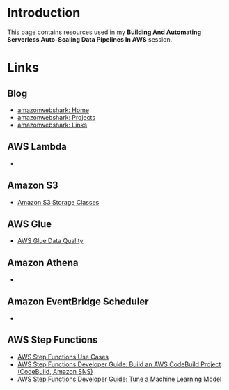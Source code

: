 # Introduction

This page contains resources used in my **Building And Automating Serverless Auto-Scaling Data Pipelines In AWS** session.


# Links

## Blog
- [amazonwebshark: Home](https://amazonwebshark.com/)
- [amazonwebshark: Projects](https://amazonwebshark.com/projects/)
- [amazonwebshark: Links](https://amazonwebshark.com/links/)

## AWS Lambda
- 

## Amazon S3
- [Amazon S3 Storage Classes](https://aws.amazon.com/s3/storage-classes/)

## AWS Glue
- [AWS Glue Data Quality](https://docs.aws.amazon.com/glue/latest/dg/glue-data-quality.html)

## Amazon Athena
- 

## Amazon EventBridge Scheduler
- 

## AWS Step Functions
- [AWS Step Functions Use Cases](https://aws.amazon.com/step-functions/use-cases/)
- [AWS Step Functions Developer Guide: Build an AWS CodeBuild Project (CodeBuild, Amazon SNS)](https://docs.aws.amazon.com/step-functions/latest/dg/sample-project-codebuild.html)
- [AWS Step Functions Developer Guide: Tune a Machine Learning Model](https://docs.aws.amazon.com/step-functions/latest/dg/sample-hyper-tuning.html)